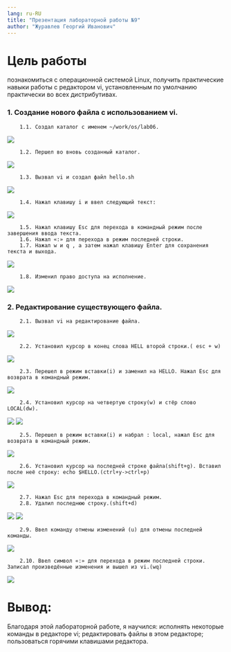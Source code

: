 ```yaml
---
lang: ru-RU
title: "Презентация лабораторной работы №9"
author: "Журавлев Георгий Иванович"
---
```


# Цель работы
познакомиться с операционной системой Linux, получить практические навыки работы с редактором vi, установленным по умолчанию практически во всех дистрибутивах.

### 1. Создание нового файла с использованием vi.

        1.1. Создал каталог с именем ~/work/os/lab06.
![](screens/01.jpg)

        1.2. Першел во вновь созданный каталог.
![](screens/01.jpg)

        1.3. Вызвал vi и создал файл hello.sh
![](screens/02.jpg)

        1.4. Нажал клавишу i и ввел следующий текст:
![](screens/02.jpg)

        1.5. Нажал клавишу Esc для перехода в командный режим после завершения ввода текста.
        1.6. Нажал «:» для перехода в режим последней строки.
        1.7. Нажал w и q , а затем нажал клавишу Enter для сохранения текста и выхода.
![](screens/03.jpg)

        1.8. Изменил право доступа на исполнение.
![](screens/04.jpg)

### 2. Редактирование существующего файла.

        2.1. Вызвал vi на редактирование файла.
![](screens/05.jpg)

        2.2. Установил курсор в конец слова HELL второй строки.( esc + w)
![](screens/06.jpg)

        2.3. Перешел в режим вставки(i) и заменил на HELLO. Нажал Esc для возврата в командный режим.
![](screens/07.jpg)

        2.4. Установил курсор на четвертую строку(w) и стёр слово LOCAL(dw).
![](screens/07.jpg)
![](screens/08.jpg)

        2.5. Перешел в режим вставки(i) и набрал : local, нажал Esc для возврата в командный режим.
![](screens/09.jpg)

        2.6. Установил курсор на последней строке файла(shift+g). Вставил после неё строку: echo $HELLO.(ctrl+y->ctrl+p)
![](screens/11.jpg)

        2.7. Нажал Esc для перехода в командный режим.
        2.8. Удалил последнюю строку.(shift+d)
![](screens/11.jpg)
![](screens/12.jpg)

        2.9. Ввел команду отмены изменений (u) для отмены последней команды.
![](screens/13.jpg)

        2.10. Ввел символ «:» для перехода в режим последней строки. Записал произведённые изменения и вышел из vi.(wq)
![](screens/15.jpg)

# Вывод:
Благодаря этой лабораторной работе, я научился: исполнять некоторые команды в редакторе vi; редактировать файлы в этом редакторе; пользоваться горячими клавишами редактора.
